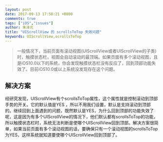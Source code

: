 ```yaml
---
layout: post
date: 2017-09-13 17:58:21 +0800
comments: true
tags: ["iOS","issues"]
author: 朱泽光
title: "UIScrollView 的 scrollsToTop 失效问题"
keywords: UIScrollView,scrollsToTop 
---
```


> 一般情况下，当前页面有滚动视图(UIScrollView或者UIScrollView的子类)时，触摸状态栏，视图会自动滚动的最顶端。如果页面有多个滚动视图，且是iOS10.0以下的系统，你会发现触摸状态栏没有反应了，回到顶部功能失效了。目前iOS10.0或以上系统没发现存在这个问题。

## 解决方案

经研究发现，UIScrollView有个scrollsToTop属性，这个属性就是控制滚动到顶部手势的开关。它的默认值是YES ，所以不用我们设置，默认是支持滚动到顶部的。继续回到上面遇到的问题，既然默认是YES，为什么回到顶部的功能失效了呢，这是因为有多个UIScrollView的情况下，他们默认都有scrollsToTop的功能，所以触摸状态栏时，系统无法判断是使哪个UIScrollView回到顶部。解决方案很简单，如果当前页面有多个滚动视图的话，要确保只有一个滚动视图的scrollsToTop为YES，这样系统就知道要使哪个UIScrollView回到顶部了。